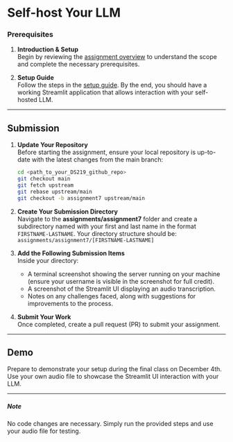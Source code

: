 # Self-host Your LLM

### Prerequisites

1. **Introduction & Setup**  
   Begin by reviewing the [assignment overview](https://aakankshaduggal.github.io/llm-workshop/) to understand the scope and complete the necessary prerequisites.

2. **Setup Guide**  
   Follow the steps in the [setup guide](https://aakankshaduggal.github.io/llm-workshop/2-lesson.html). By the end, you should have a working Streamlit application that allows interaction with your self-hosted LLM.

---

## Submission

1. **Update Your Repository**  
   Before starting the assignment, ensure your local repository is up-to-date with the latest changes from the main branch:
   ```bash
   cd <path_to_your_DS219_github_repo>
   git checkout main
   git fetch upstream
   git rebase upstream/main
   git checkout -b assignment7 upstream/main
   ```

2. **Create Your Submission Directory**  
   Navigate to the **assignments/assignment7** folder and create a subdirectory named with your first and last name in the format `FIRSTNAME-LASTNAME`. Your directory structure should be:  
   `assignments/assignment7/[FIRSTNAME-LASTNAME]`

3. **Add the Following Submission Items**  
   Inside your directory:
   - A terminal screenshot showing the server running on your machine (ensure your username is visible in the screenshot for full credit).
   - A screenshot of the Streamlit UI displaying an audio transcription.
   - Notes on any challenges faced, along with suggestions for improvements to the process.

4. **Submit Your Work**  
   Once completed, create a pull request (PR) to submit your assignment.

---

## Demo

Prepare to demonstrate your setup during the final class on December 4th. Use your own audio file to showcase the Streamlit UI interaction with your LLM.

---

##### Note
No code changes are necessary. Simply run the provided steps and use your audio file for testing.
